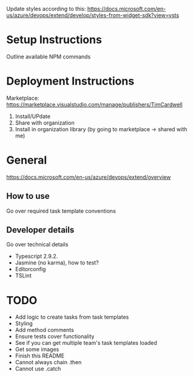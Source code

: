 Update styles according to this: https://docs.microsoft.com/en-us/azure/devops/extend/develop/styles-from-widget-sdk?view=vsts

# Setup Instructions
Outline available NPM commands

# Deployment Instructions
Marketplace: https://marketplace.visualstudio.com/manage/publishers/TimCardwell
1. Install/UPdate
2. Share with organization
3. Install in organization library (by going to marketplace -> shared with me)


# General
https://docs.microsoft.com/en-us/azure/devops/extend/overview

## How to use
Go over required task template conventions

## Developer details
Go over technical details
 - Typescript 2.9.2.
 - Jasmine (no karma), how to test?
 - Editorconfig
 - TSLint

# TODO
 - Add logic to create tasks from task templates
 - Styling
 - Add method comments
 - Ensure tests cover functionality
 - See if you can get multiple team's task templates loaded
 - Get some images
 - Finish this README
 - Cannot always chain .then
 - Cannot use .catch